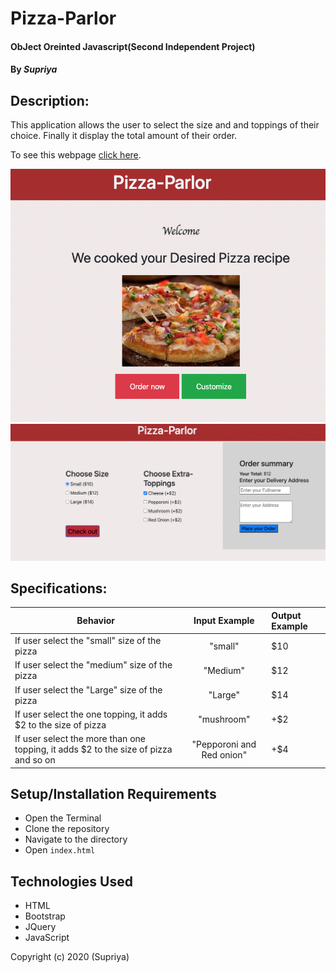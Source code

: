 # **Pizza-Parlor**

#### ObJect Oreinted Javascript(Second Independent Project)

#### By _**Supriya**_

## Description:

This application allows the user to select the size and and toppings of their choice. Finally it display the total amount of their order.

To see this webpage [click here](https://priyaraj7.github.io/Pizza-parlor/).

![](/img/readme-1.png)
![](/img/readme-2.png)


## Specifications:

| Behavior                                                                             |       Input Example       | Output Example |
| ------------------------------------------------------------------------------------ | :-----------------------: | :------------- |
| If user select the "small" size of the pizza                                         |          "small"          | \$10           |
| If user select the "medium" size of the pizza                                        |         "Medium"          | \$12           |
| If user select the "Large" size of the pizza                                         |          "Large"          | \$14           |
| If user select the one topping, it adds \$2 to the size of pizza                     |        "mushroom"         | +\$2           |
| If user select the more than one topping, it adds \$2 to the size of pizza and so on | "Pepporoni and Red onion" | +\$4           |

## Setup/Installation Requirements

- Open the Terminal
- Clone the repository
- Navigate to the directory
- Open `index.html`

## Technologies Used

- HTML
- Bootstrap
- JQuery
- JavaScript

Copyright (c) 2020 (Supriya)
